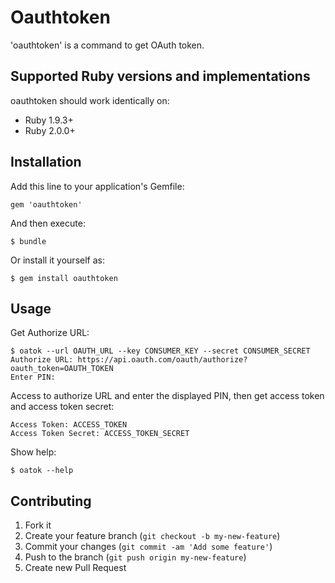 # Oauthtoken

'oauthtoken' is a command to get OAuth token.

## Supported Ruby versions and implementations

oauthtoken should work identically on:

* Ruby 1.9.3+
* Ruby 2.0.0+

## Installation

Add this line to your application's Gemfile:

    gem 'oauthtoken'

And then execute:

    $ bundle

Or install it yourself as:

    $ gem install oauthtoken

## Usage

Get Authorize URL:

    $ oatok --url OAUTH_URL --key CONSUMER_KEY --secret CONSUMER_SECRET
    Authorize URL: https://api.oauth.com/oauth/authorize?oauth_token=OAUTH_TOKEN
    Enter PIN: 

Access to authorize URL and enter the displayed PIN, then get access token and access token secret:

    Access Token: ACCESS_TOKEN
    Access Token Secret: ACCESS_TOKEN_SECRET

Show help:

    $ oatok --help

## Contributing

1. Fork it
2. Create your feature branch (`git checkout -b my-new-feature`)
3. Commit your changes (`git commit -am 'Add some feature'`)
4. Push to the branch (`git push origin my-new-feature`)
5. Create new Pull Request
